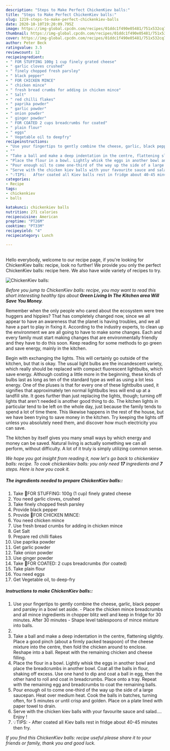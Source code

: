 ```yaml
---
description: "Steps to Make Perfect ChickenKiev balls:"
title: "Steps to Make Perfect ChickenKiev balls:"
slug: 1219-steps-to-make-perfect-chickenkiev-balls
date: 2020-10-10T19:20:09.795Z
image: https://img-global.cpcdn.com/recipes/01ddc1f490e05481/751x532cq70/chickenkiev-balls-recipe-main-photo.jpg
thumbnail: https://img-global.cpcdn.com/recipes/01ddc1f490e05481/751x532cq70/chickenkiev-balls-recipe-main-photo.jpg
cover: https://img-global.cpcdn.com/recipes/01ddc1f490e05481/751x532cq70/chickenkiev-balls-recipe-main-photo.jpg
author: Peter Beck
ratingvalue: 3.5
reviewcount: 12
recipeingredient:
- " FOR STUFFING 100g 1 cup finely grated cheese"
- " garlic cloves crushed"
- " finely chopped fresh parsley"
- " black pepper"
- " FOR CHICKEN MINCE"
- " chicken mince"
- " fresh bread crumbs for adding in chicken mince"
- " Salt"
- " red chilli flakes"
- " paprika powder"
- " garlic powder"
- " onion powder"
- " ginger powder"
- " FOR COATED 2 cups breadcrumbs for coated"
- " plain flour"
- " eggs"
- " Vegetable oil to deepfry"
recipeinstructions:
- "Use your fingertips to gently combine the cheese, garlic, black pepper and parsley in a bowl set aside.  Place the chicken mince breadcrumbs and all mince ingredients in chopper blitz well and keep in fridge for 30 minutes. After 30 minutes  Shape level tablespoons of mince mixture into balls."
- ""
- "Take a ball and make a deep indentation in the centre, flattening slightly. Place a good pinch (about a firmly packed teaspoon) of the cheese mixture into the centre, then fold the chicken around to enclose. Reshape into a ball. Repeat with the remaining chicken and cheese filling."
- "Place the flour in a bowl. Lightly whisk the eggs in another bowl and place the breadcrumbs in another bowl. Coat all the balls in flour, shaking off excess. Use one hand to dip and coat a ball in egg, then the other hand to roll and coat in breadcrumbs. Place onto a tray. Repeat with the remaining egg and breadcrumbs to coat the remaining balls."
- "Pour enough oil to come one-third of the way up the side of a large saucepan. Heat over medium heat. Cook the balls in batches, turning often, for 5 minutes or until crisp and golden. Place on a plate lined with paper towel to drain."
- "Serve with the chicken kiev balls with your favourite sauce and salad.... Enjoy !"
- "💡TIPS:   After coated all Kiev balls rest in fridge about 40-45 minutes then fry."
categories:
- Recipe
tags:
- chickenkiev
- balls

katakunci: chickenkiev balls 
nutrition: 271 calories
recipecuisine: American
preptime: "PT26M"
cooktime: "PT33M"
recipeyield: "4"
recipecategory: Lunch

---
```

<br>
Hello everybody, welcome to our recipe page, if you're looking for ChickenKiev balls: recipe, look no further! We provide you only the perfect ChickenKiev balls: recipe here. We also have wide variety of recipes to try.
<br>


![ChickenKiev balls:](https://img-global.cpcdn.com/recipes/01ddc1f490e05481/751x532cq70/chickenkiev-balls-recipe-main-photo.jpg)

<i>Before you jump to ChickenKiev balls: recipe, you may want to read this short interesting healthy tips about 
<strong>Green Living In The Kitchen area Will Save You Money</strong>.</i>
</br>

Remember when the only people who cared about the ecosystem were tree huggers and hippies? That has completely changed now, since we all appear to have an awareness that the planet is having troubles, and we all have a part to play in fixing it. According to the industry experts, to clean up the environment we are all going to have to make some changes. Each and every family must start making changes that are environmentally friendly and they have to do this soon. Keep reading for some methods to go green and save energy, mainly in the kitchen.

Begin with exchanging the lights. This will certainly go outside of the kitchen, but that is okay. The usual light bulbs are the incandescent variety, which really should be replaced with compact fluorescent lightbulbs, which save energy. Although costing a little more in the beginning, these kinds of bulbs last as long as ten of the standard type as well as using a lot less energy. One of the pluses is that for every one of these lightbulbs used, it signifies that approximately ten normal lightbulbs less will end up at a landfill site. It goes further than just replacing the lights, though; turning off lights that aren't needed is another good thing to do. The kitchen lights in particular tend to be left on the whole day, just because the family tends to spend a lot of time there. This likewise happens in the rest of the house, but we have been trying to save money in the kitchen. Try keeping the lights off unless you absolutely need them, and discover how much electricity you can save.

The kitchen by itself gives you many small ways by which energy and money can be saved. Natural living is actually something we can all perform, without difficulty. A lot of it truly is simply utilizing common sense.


<i>We hope you got insight from reading it, now let's go back to chickenkiev balls: recipe. To cook chickenkiev balls: you only need <strong>17</strong> ingredients and <strong>7</strong> steps. Here is how you cook it.
</i>

##### The ingredients needed to prepare ChickenKiev balls::

1. Take  🌻FOR STUFFING: 100g (1 cup) finely grated cheese
1. You need  garlic cloves, crushed
1. Take  finely chopped fresh parsley
1. Provide  black pepper
1. Provide  🌻FOR CHICKEN MINCE:
1. You need  chicken mince
1. Use  fresh bread crumbs for adding in chicken mince
1. Get  Salt
1. Prepare  red chilli flakes
1. Use  paprika powder
1. Get  garlic powder
1. Take  onion powder
1. Use  ginger powder
1. Take  🌻FOR COATED: 2 cups breadcrumbs (for coated)
1. Take  plain flour
1. You need  eggs
1. Get  Vegetable oil, to deep-fry


##### Instructions to make ChickenKiev balls::

1. Use your fingertips to gently combine the cheese, garlic, black pepper and parsley in a bowl set aside.  - Place the chicken mince breadcrumbs and all mince ingredients in chopper blitz well and keep in fridge for 30 minutes. After 30 minutes  - Shape level tablespoons of mince mixture into balls.
1. 
1. Take a ball and make a deep indentation in the centre, flattening slightly. Place a good pinch (about a firmly packed teaspoon) of the cheese mixture into the centre, then fold the chicken around to enclose. Reshape into a ball. Repeat with the remaining chicken and cheese filling.
1. Place the flour in a bowl. Lightly whisk the eggs in another bowl and place the breadcrumbs in another bowl. Coat all the balls in flour, shaking off excess. Use one hand to dip and coat a ball in egg, then the other hand to roll and coat in breadcrumbs. Place onto a tray. Repeat with the remaining egg and breadcrumbs to coat the remaining balls.
1. Pour enough oil to come one-third of the way up the side of a large saucepan. Heat over medium heat. Cook the balls in batches, turning often, for 5 minutes or until crisp and golden. Place on a plate lined with paper towel to drain.
1. Serve with the chicken kiev balls with your favourite sauce and salad.... Enjoy !
1. 💡TIPS:  -  After coated all Kiev balls rest in fridge about 40-45 minutes then fry.


<i>If you find this ChickenKiev balls: recipe useful please share it to your friends or family, thank you and good luck.</i>
